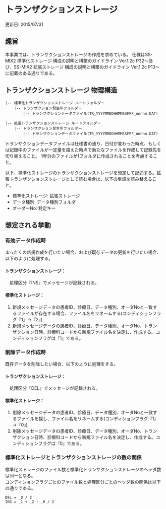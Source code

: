 # トランザクションストレージ
更新日: 2015/07/31

## 趣旨
本事業では、トランザクションストレージの作成を求めている。
仕様はSS-MIX2 標準化ストレージ 構成の説明と構築のガイドライン Ver.1.2c P32～及び、SS-MIX2 拡張ストレージ 構成の説明と構築のガイドライン Ver.1.2c P13～に記載のある通りである。

## トランザクションストレージ 物理構造

    |-- 標準化トランザクションストレージ ルートフォルダー
        |-- トランザクション発生年フォルダー
            |-- トランザクションデータファイル(TR_YYYYMMDDHHMMSSFFF_nnnnn.DAT)

    |-- 拡張トランザクションストレージ ルートフォルダー
        |-- トランザクション発生年フォルダー
            |-- トランザクションデータファイル(TR_YYYYMMDDHHMMSSFFF_nnnnn.DAT)

トランザクションデータファイルは仕様書の通り、日付が変わった時点、もしくは記録中のファイルが一定量を超えた時点で新たなファイルを作成して記録先を切り替えること。
1年分のファイルが1フォルダに作成されることを考慮すること。

以下、標準化ストレージのトランザクションストレージを想定して記述する。拡張トランザクションストレージとして読む場合は、以下の単語を読み替えること。

* 標準化ストレージ: 拡張ストレージ
* データ種別: データ種別フォルダ
* オーダーNo: 特定キー

## 想定される挙動

### 有効データ作成時

まったくの新規作成を行いたい場合、および既存データの更新を行いたい場合、以下のように処理する。

#### トランザクションストレージ：
　処理区分『INS』でメッセージが記録される。

#### 標準化ストレージ：

1. 新規メッセージデータの患者ID、診療日、データ種別、オーダNoと一致するファイルが存在する場合、ファイル名をリネームする(コンディションフラグ『1』→『2』)
2. 新規メッセージデータの患者ID、診療日、データ種別、オーダNo、トランザクション日時、診療科コードから新規ファイル名を決定し、作成する。コンディションフラグは『1』である。

### 削除データ作成時

既存データを削除したい場合、以下のように処理をする。

#### トランザクションストレージ：
　処理区分『DEL』でメッセージが記録される。

#### 標準化ストレージ：
1. 削除メッセージデータの患者ID、診療日、データ種別、オーダNoと一致するファイルを探し、ファイル名をリネームする(コンディションフラグ『1』→『0』)
2. 削除メッセージデータの患者ID、診療日、データ種別、オーダNo、トランザクション日時、診療科コードから新規ファイル名を決定し、作成する。コンディションフラグは『0』である。

### 標準化ストレージとトランザクションストレージの数の関係

標準化ストレージのファイル数と標準化トランザクションストレージのヘッダ数は同一となる。  
コンディションフラグごとのファイル数と処理区分ごとのヘッダ数の関係は以下の通りである。

    DEL = _0 / 2  
    INS = _1 + _2 - _0 / 2
